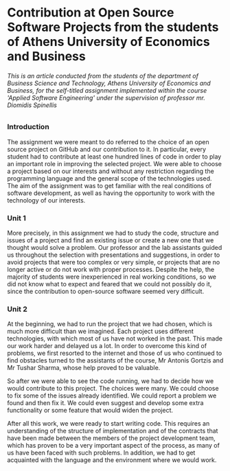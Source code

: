 # Contribution at Open Source Software Projects from the students of Athens University of Economics and Business

###### *This is an article conducted from the students of the department of Business Science and Technology, Athens University of Economics and Business, for the self-titled assignment implemented within the course 'Applied Software Engineering' under the supervision of professor mr. Diomidis Spinellis*

### Introduction
The assignment we were meant to do referred to the choice of an open source project on GitHub and our contribution to it. In particular, every student had to contribute at least one hundred lines of code in order to play an important role in improving the selected project. We were able to choose a project based on our interests and without any restriction regarding the programming language and the general scope of the technologies used. The aim of the assignment was to get familiar with the real conditions of software development, as well as having the opportunity to work with the technology of our interests.  

### Unit 1
More precisely, in this assignment we had to study the code, structure and  issues of a project and find an existing issue or create a new one that we thought would solve a problem.
Our professor and the lab assistants guided us throughout the selection with presentations and suggestions, in order to avoid projects that were too complex or very simple, or projects that are no longer active or do not work with proper processes.
Despite the help, the majority of students were inexperienced in real working conditions, so we did not know what to expect and feared that we could not possibly do it, since the contribution to open-source software seemed very difficult.

### Unit 2
At the beginning, we had to run the project that we had chosen, which is much more difficult than we imagined. Each project uses different technologies, with which most of us have not worked in the past. This made our work harder and delayed us a lot. In order to overcome this kind of problems, we first resorted to the internet and those of us who continued to find obstacles turned to the assistants of the course, Mr Antonis Gortzis and Mr Tushar Sharma, whose help proved to be valuable.

So after we were able to see the code running, we had to decide how we would contribute to this project. The choices were many. We could choose to fix some of the issues already identified. We could report a problem we found and then fix it. We could even suggest and develop some extra functionality or some feature that would widen the project.

After all this work, we were ready to start writing code. This requires an understanding of the structure of implementation and of the contracts that have been made between the members of the project development team, which has proven to be a very important aspect of the process, as many of us have been faced with such problems. In addition, we had to get acquainted with the language and the environment where we would work.
